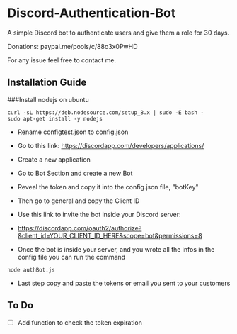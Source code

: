 # Discord-Authentication-Bot
A simple Discord bot to authenticate users and give them a role for 30 days.

Donations: paypal.me/pools/c/88o3x0PwHD

For any issue feel free to contact me.


## Installation Guide

###Install nodejs on ubuntu
```
curl -sL https://deb.nodesource.com/setup_8.x | sudo -E bash -
sudo apt-get install -y nodejs
```

- Rename configtest.json to config.json

- Go to this link: https://discordapp.com/developers/applications/
- Create a new application 
- Go to Bot Section and create a new Bot
- Reveal the token and copy it into the config.json file, "botKey"
- Then go to general and copy the Client ID
- Use this link to invite the bot inside your Discord server: 
- https://discordapp.com/oauth2/authorize?&client_id=YOUR_CLIENT_ID_HERE&scope=bot&permissions=8

- Once the bot is inside your server, and you wrote all the infos in the config file you can run the command 
```
node authBot.js
```

- Last step copy and paste the tokens or email you sent to your customers

## To Do
- [ ] Add function to check the token expiration
